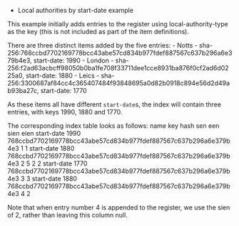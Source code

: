 * Local authorities by start-date example

This example initially adds entries to the register using local-authority-type as the key (this is not included as part of the item definitions).

There are three distinct items added by the five entries:
    - Notts - sha-256:768ccbd7702169778bcc43abe57cd834b977fdef887567c637b296a6e379b4e3, start-date: 1990
    - London - sha-256:f2ad63acbcff98050b0ba1fe708f33711dee1cce8931ba876f0cf2ad6d0225a0, start-date: 1880
    - Leics - sha-256:3300687af84cc4c365407484f93848695a0d82b0918c894e56d2d49ab93ba27c, start-date: 1770

As these items all have different `start-date`s, the index will contain three entries, with keys 1990, 1880 and 1770.

The corresponding index table looks as follows:
name		key		hash																sen		een		sien	eien
start-date	1990	768ccbd7702169778bcc43abe57cd834b977fdef887567c637b296a6e379b4e3	1				1
start-date	1880	768ccbd7702169778bcc43abe57cd834b977fdef887567c637b296a6e379b4e3	2		5		2		2
start-date	1770	768ccbd7702169778bcc43abe57cd834b977fdef887567c637b296a6e379b4e3	3				3
start-date	1880	768ccbd7702169778bcc43abe57cd834b977fdef887567c637b296a6e379b4e3	4				2

Note that when entry number 4 is appended to the register, we use the sien of 2, rather than leaving this column null.



